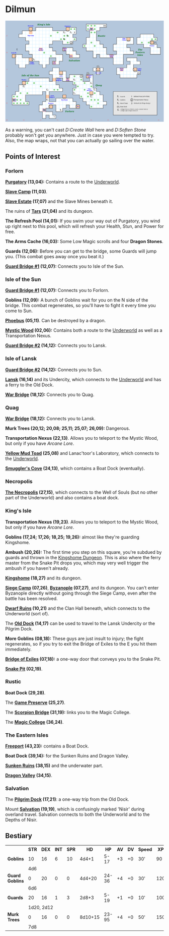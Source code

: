 # Dilmun

[![map](dilmun.svg)](dilmun.svg)

As a warning, you can't cast *D:Create Wall* here and *D:Soften Stone* probably won't get you anywhere. Just in case you were tempted to try. Also, the map wraps, not that you can actually go sailing over the water.

## Points of Interest

### Forlorn

**[Purgatory](purgatory.md) (13,04):** Contains a route to the [Underworld](magan-underworld.md).

**[Slave Camp](slave-camp.md) (11,03)**.

**[Slave Estate](slave-estate.md) (17,07)** and the Slave Mines beneath it.

The ruins of **[Tars](tars-ruins.md) (21,04)** and its dungeon.

**The Refresh Pool (14,01):** If you swim your way out of Purgatory, you wind up right next to this pool, which will refresh your Health, Stun, and Power for free.

**The Arms Cache (16,03):** Some Low Magic scrolls and four **Dragon Stones**.

**Guards (12,06):** Before you can get to the bridge, some Guards will jump you. (This combat goes away once you beat it.)

**[Guard Bridge #1](guard-bridge-1.md) (12,07):** Connects you to Isle of the Sun.

### Isle of the Sun

**[Guard Bridge #1](guard-bridge-1.md) (12,07):** Connects you to Forlorn.

**Goblins (12,09):** A bunch of Goblins wait for you on the N side of the bridge. This combat regenerates, so you'll have to fight it every time you come to Sun.

**[Phoebus](phoebus.md) (05,11)**. Can be destroyed by a dragon.

**[Mystic Wood](mystic-wood.md) (02,06):** Contains both a route to the [Underworld](magan-underworld.md) as well as a Transportation Nexus.

**[Guard Bridge #2](guard-bridge-2.md) (14,12):** Connects you to Lansk.

### Isle of Lansk

**[Guard Bridge #2](guard-bridge-2.md) (14,12):** Connects you to Sun.

**[Lansk](lansk.md) (16,14)** and its Undercity, which connects to the [Underworld](magan-underworld.md) and has a ferry to the Old Dock.

**[War Bridge](war-bridge.md) (18,12):** Connects you to Quag.

### Quag

**[War Bridge](war-bridge.md) (18,12):** Connects you to Lansk.

**Murk Trees (20,12; 20,08; 25,11; 25,07; 26,09):** Dangerous.

**Transportation Nexus (22,13)**. Allows you to teleport to the Mystic Wood, but only if you have *Arcane Lore*.

**[Yellow Mud Toad](mud-toad.md) (25,08)** and Lanac'toor's Laboratory, which connects to the [Underworld](magan-underworld.md).

**[Smuggler's Cove](smugglers-cove.md) (24,13)**, which contains a Boat Dock (eventually).

### Necropolis

**[The Necropolis](necropolis.md) (27,15)**, which connects to the Well of Souls (but no other part of the Underworld) and also contains a boat dock.

### King's Isle

**Transportation Nexus (19,23)**. Allows you to teleport to the Mystic Wood, but only if you have *Arcane Lore*.

**Goblins (17,24; 17,26; 18,25; 19,26):** almost like they're guarding Kingshome.

**Ambush (20,26):** The first time you step on this square, you're subdued by guards and thrown in the [Kingshome Dungeon](kingshome-dungeon.md). This is also where the ferry master from the Snake Pit drops you, which may very well trigger the ambush if you haven't already.

**[Kingshome](kingshome.md) (18,27)** and its dungeon.

**[Siege Camp](siege-camp.md) (07,26)**, **[Byzanople](byzanople.md) (07,27)**, and its dungeon. You can't enter Byzanople directly without going through the Siege Camp, even after the battle has been resolved.

**[Dwarf Ruins](dwarf-ruins.md) (10,21)** and the Clan Hall beneath, which connects to the Underworld (sort of).

The **[Old Dock](old-dock.md) (14,17)** can be used to travel to the Lansk Undercity or the Pilgrim Dock.

**More Goblins (08,18):** These guys are just insult to injury; the fight regenerates, so if you try to exit the Bridge of Exiles to the E you hit them immediately.

**[Bridge of Exiles](bridge-of-exiles.md) (07,18):** a one-way door that conveys you to the Snake Pit.

**[Snake Pit](snake-pit.md) (02,19)**.

### Rustic

**Boat Dock (29,28)**.

The **[Game Preserve](game-preserve.md) (25,27)**.

The **[Scorpion Bridge](scorpion-bridge.md) (31,19):** links you to the Magic College.

The **[Magic College](magic-college.md) (36,24)**.

### The Eastern Isles

**[Freeport](freeport.md) (43,23):** contains a Boat Dock.

**Boat Dock (39,14):** for the Sunken Ruins and Dragon Valley.

**[Sunken Ruins](sunken-ruins.md) (38,15)** and the underwater part.

**[Dragon Valley](dragon-valley.md) (34,15)**.

### Salvation

The **[Pilgrim Dock](pilgrim-dock.md) (17,21)**: a one-way trip from the Old Dock.

Mount **[Salvation](salvation.md) (19,19)**, which is confusingly marked 'Nisir' during overland travel. Salvation connects to both the Underworld and to the Depths of Nisir.

## Bestiary

<table>
  <tr>
    <th></th>
    <th>STR</th>
    <th>DEX</th>
    <th>INT</th>
    <th>SPR</th>
    <th>HD</th>
    <th>HP</th>
    <th>AV</th>
    <th>DV</th>
    <th>Speed</th>
    <th>XP</th>
  </tr>
  <tr>
    <td><b>Goblins</b></td>
    <td>10</td>
    <td>16</td>
    <td>6</td>
    <td>10</td>
    <td>4d4+1</td>
    <td>5-17</td>
    <td>+3</td>
    <td>+0</td>
    <td>30'</td>
    <td>90</td>
  </tr><tr>
    <td></td>
    <td colspan="10">4d6</td>
  </tr>
  <tr>
    <td><b>Guard Goblins</b></td>
    <td>0</td>
    <td>20</td>
    <td>0</td>
    <td>0</td>
    <td>4d4+20</td>
    <td>24-36</td>
    <td>+4</td>
    <td>+0</td>
    <td>30'</td>
    <td>120</td>
  </tr><tr>
    <td></td>
    <td colspan="10">6d6</td>
  </tr>
  <tr>
    <td><b>Guards</b></td>
    <td>20</td>
    <td>16</td>
    <td>1</td>
    <td>3</td>
    <td>2d8+3</td>
    <td>5-19</td>
    <td>+1</td>
    <td>+0</td>
    <td>10'</td>
    <td>100</td>
  </tr><tr>
    <td></td>
    <td colspan="10">1d20, 2d12</td>
  </tr>
  <tr>
    <td><b>Murk Trees</b></td>
    <td>0</td>
    <td>16</td>
    <td>0</td>
    <td>0</td>
    <td>8d10+15</td>
    <td>23-95</td>
    <td>+4</td>
    <td>+0</td>
    <td>50'</td>
    <td>150</td>
  </tr><tr>
    <td></td>
    <td colspan="10">7d8</td>
  </tr>
</table>
